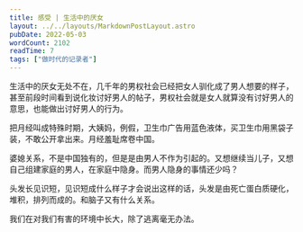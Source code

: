 ```yaml
---
title: 感受 | 生活中的厌女
layout: ../../layouts/MarkdownPostLayout.astro
pubDate: 2022-05-03
wordCount: 2102
readTime: 7
tags: ["做时代的记录者"]
---
```

生活中的厌女无处不在，几千年的男权社会已经把女人驯化成了男人想要的样子，甚至前段时间看到说化妆讨好男人的帖子，男权社会就是女人就算没有讨好男人的意思，也能做出讨好男人的行为。

把月经叫成特殊时期，大姨妈，例假，卫生巾广告用蓝色液体，买卫生巾用黑袋子装，不敢公开拿出来。月经羞耻席卷中国。

婆媳关系，不是中国独有的，但是是由男人不作为引起的。又想继续当儿子，又想自己组建家庭的男人，在家庭中隐身。而男人隐身的事情还少吗？

头发长见识短，见识短成什么样子才会说出这样的话，头发是由死亡蛋白质硬化，堆积，排列而成的。和脑子又有什么关系。

我们在对我们有害的环境中长大，除了逃离毫无办法。
